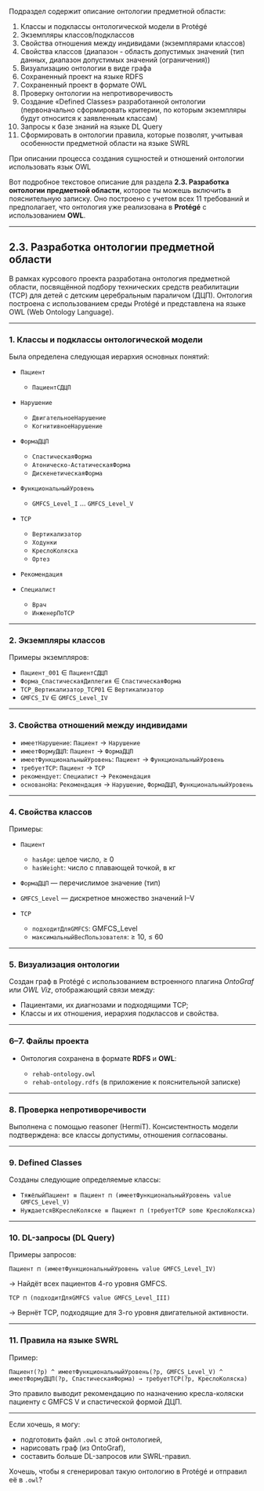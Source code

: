 Подраздел содержит описание онтологии предметной области:
1. Классы и подклассы онтологической модели в Protégé
2. Экземпляры классов/подклассов
3. Свойства отношения между индивидами (экземплярами классов)
4. Свойства классов (диапазон - область допустимых значений (тип данных, диапазон допустимых значений (ограничения))
5. Визуализацию онтологии в виде графа
6. Сохраненный проект на языке RDFS
7. Сохраненный проект в формате OWL
8. Проверку онтологии на непротиворечивость
9. Создание «Defined Classes» разработанной онтологии (первоначально сформировать критерии, по которым экземпляры будут относится к заявленным классам)
10. Запросы к базе знаний на языке DL Query
11. Сформировать в онтологии правила, которые позволят, учитывая особенности предметной области на языке SWRL

При описании процесса создания сущностей и отношений онтологии использовать язык OWL


Вот подробное текстовое описание для раздела **2.3. Разработка онтологии предметной области**, которое ты можешь включить в пояснительную записку. Оно построено с учетом всех 11 требований и предполагает, что онтология уже реализована в **Protégé** с использованием **OWL**.

---

## **2.3. Разработка онтологии предметной области**

В рамках курсового проекта разработана онтология предметной области, посвящённой подбору технических средств реабилитации (ТСР) для детей с детским церебральным параличом (ДЦП). Онтология построена с использованием среды Protégé и представлена на языке OWL (Web Ontology Language).

---

### 1. **Классы и подклассы онтологической модели**

Была определена следующая иерархия основных понятий:

* `Пациент`

    * `ПациентСДЦП`
* `Нарушение`

    * `ДвигательноеНарушение`
    * `КогнитивноеНарушение`
* `ФормаДЦП`

    * `СпастическаяФорма`
    * `Атоническо-АстатическаяФорма`
    * `ДискенетическаяФорма`
* `ФункциональныйУровень`

    * `GMFCS_Level_I` ... `GMFCS_Level_V`
* `ТСР`

    * `Вертикализатор`
    * `Ходунки`
    * `КреслоКоляска`
    * `Ортез`
* `Рекомендация`
* `Специалист`

    * `Врач`
    * `ИнженерПоТСР`

---

### 2. **Экземпляры классов**

Примеры экземпляров:

* `Пациент_001` ∈ `ПациентСДЦП`
* `Форма_СпастическаяДиплегия` ∈ `СпастическаяФорма`
* `ТСР_Вертикализатор_ТСР01` ∈ `Вертикализатор`
* `GMFCS_IV` ∈ `GMFCS_Level_IV`

---

### 3. **Свойства отношений между индивидами**

* `имеетНарушение`: `Пациент` → `Нарушение`
* `имеетФормуДЦП`: `Пациент` → `ФормаДЦП`
* `имеетФункциональныйУровень`: `Пациент` → `ФункциональныйУровень`
* `требуетТСР`: `Пациент` → `ТСР`
* `рекомендует`: `Специалист` → `Рекомендация`
* `основаноНа`: `Рекомендация` → `Нарушение`, `ФормаДЦП`, `ФункциональныйУровень`

---

### 4. **Свойства классов**

Примеры:

* `Пациент`

    * `hasAge`: целое число, ≥ 0
    * `hasWeight`: число с плавающей точкой, в кг
* `ФормаДЦП` — перечислимое значение (тип)
* `GMFCS_Level` — дискретное множество значений I–V
* `ТСР`

    * `подходитДляGMFCS`: GMFCS\_Level
    * `максимальныйВесПользователя`: ≥ 10, ≤ 60

---

### 5. **Визуализация онтологии**

Создан граф в Protégé с использованием встроенного плагина *OntoGraf* или *OWL Viz*, отображающий связи между:

* Пациентами, их диагнозами и подходящими ТСР;
* Классы и их отношения, иерархия подклассов и свойства.

---

### 6–7. **Файлы проекта**

* Онтология сохранена в формате **RDFS** и **OWL**:

    * `rehab-ontology.owl`
    * `rehab-ontology.rdfs`
      (в приложение к пояснительной записке)

---

### 8. **Проверка непротиворечивости**

Выполнена с помощью reasoner (HermiT). Консистентность модели подтверждена: все классы допустимы, отношения согласованы.

---

### 9. **Defined Classes**

Созданы следующие определяемые классы:

* `ТяжёлыйПациент ≡ Пациент ⊓ (имеетФункциональныйУровень value GMFCS_Level_V)`
* `НуждаетсяВКреслеКоляске ≡ Пациент ⊓ (требуетТСР some КреслоКоляска)`

---

### 10. **DL-запросы (DL Query)**

Примеры запросов:

```dl
Пациент ⊓ (имеетФункциональныйУровень value GMFCS_Level_IV)
```

→ Найдёт всех пациентов 4-го уровня GMFCS.

```dl
ТСР ⊓ (подходитДляGMFCS value GMFCS_Level_III)
```

→ Вернёт ТСР, подходящие для 3-го уровня двигательной активности.

---

### 11. **Правила на языке SWRL**

Пример:

```swrl
Пациент(?p) ^ имеетФункциональныйУровень(?p, GMFCS_Level_V) ^ имеетФормуДЦП(?p, СпастическаяФорма) → требуетТСР(?p, КреслоКоляска)
```

Это правило выводит рекомендацию по назначению кресла-коляски пациенту с GMFCS V и спастической формой ДЦП.

---

Если хочешь, я могу:

* подготовить файл `.owl` с этой онтологией,
* нарисовать граф (из OntoGraf),
* составить больше DL-запросов или SWRL-правил.

Хочешь, чтобы я сгенерировал такую онтологию в Protégé и отправил её в `.owl`?
